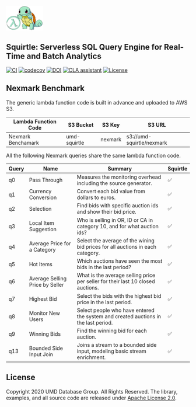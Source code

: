 <img src="docs/squirtle.png" width=20%>

## Squirtle: Serverless SQL Query Engine for Real-Time and Batch Analytics

[![CI](https://github.com/DSLAM-UMD/Squirtle/workflows/CI/badge.svg?branch=code&event=pull_request)](https://github.com/DSLAM-UMD/Squirtle/actions)
[![codecov](https://codecov.io/gh/DSLAM-UMD/Squirtle/branch/master/graph/badge.svg?token=1FOM4DJUZJ)](https://codecov.io/gh/DSLAM-UMD/Squirtle)
[![DOI](https://zenodo.org/badge/295168255.svg)](https://zenodo.org/badge/latestdoi/295168255)
<a href="https://cla-assistant.io/DSLAM-UMD/Squirtle"><img src="https://cla-assistant.io/readme/badge/DSLAM-UMD/Squirtle" alt="CLA assistant" /></a>
[![License](https://img.shields.io/badge/license-Apache%202-blue.svg)](LICENSE)

## Nexmark Benchmark

The generic lambda function code is built in advance and uploaded to AWS S3.

| Lambda Function Code    | S3 Bucket      | S3 Key           |    S3 URL                        |
| ----------------------- | ---------------| ---------------- | -------------------------------- |
| Nexmark Benchamark      | umd-squirtle   |   nexmark        |  s3://umd-squirtle/nexmark       |


All the following Nexmark queries share the same lambda function code.

| Query    | Name     | Summary  | Squirtle |
| -------- | -------- | -------- | -------- |
| q0 | Pass Through | Measures the monitoring overhead including the source generator. | ✅ |
| q1 | Currency Conversion | Convert each bid value from dollars to euros. | ✅ |
| q2 | Selection | Find bids with specific auction ids and show their bid price. | ✅ |
| q3 | Local Item Suggestion | Who is selling in OR, ID or CA in category 10, and for what auction ids?  | ✅ |
| q4 | Average Price for a Category | Select the average of the wining bid prices for all auctions in each category. | ✅ |
| q5 | Hot Items | Which auctions have seen the most bids in the last period? | ✅ |
| q6 | Average Selling Price by Seller | What is the average selling price per seller for their last 10 closed auctions. | ✅ |
| q7 | Highest Bid | Select the bids with the highest bid price in the last period. | ✅ |
| q8 | Monitor New Users | Select people who have entered the system and created auctions in the last period. | ✅ |
| q9 | Winning Bids | Find the winning bid for each auction. | ✅ |
| q13 | Bounded Side Input Join | Joins a stream to a bounded side input, modeling basic stream enrichment. | ✅ |

## License

Copyright 2020 UMD Database Group. All Rights Reserved.
The library, examples, and all source code are released under [Apache License 2.0](LICENSE).
